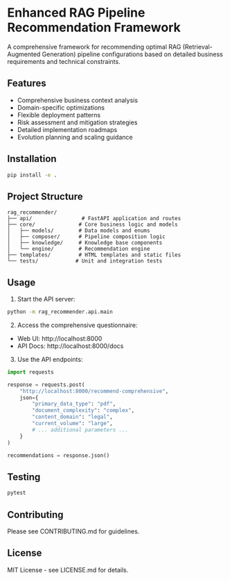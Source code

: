 # Enhanced RAG Pipeline Recommendation Framework

A comprehensive framework for recommending optimal RAG (Retrieval-Augmented Generation) pipeline configurations based on detailed business requirements and technical constraints.

## Features

- Comprehensive business context analysis
- Domain-specific optimizations
- Flexible deployment patterns
- Risk assessment and mitigation strategies
- Detailed implementation roadmaps
- Evolution planning and scaling guidance

## Installation

```bash
pip install -e .
```

## Project Structure

```
rag_recommender/
├── api/                # FastAPI application and routes
├── core/              # Core business logic and models
│   ├── models/        # Data models and enums
│   ├── composer/      # Pipeline composition logic
│   ├── knowledge/     # Knowledge base components
│   └── engine/        # Recommendation engine
├── templates/         # HTML templates and static files
└── tests/            # Unit and integration tests
```

## Usage

1. Start the API server:
```bash
python -m rag_recommender.api.main
```

2. Access the comprehensive questionnaire:
- Web UI: http://localhost:8000
- API Docs: http://localhost:8000/docs

3. Use the API endpoints:
```python
import requests

response = requests.post(
    "http://localhost:8000/recommend-comprehensive",
    json={
        "primary_data_type": "pdf",
        "document_complexity": "complex",
        "content_domain": "legal",
        "current_volume": "large",
        # ... additional parameters ...
    }
)

recommendations = response.json()
```

## Testing

```bash
pytest
```

## Contributing

Please see CONTRIBUTING.md for guidelines.

## License

MIT License - see LICENSE.md for details.
